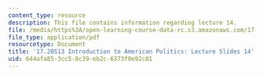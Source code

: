 ```yaml
---
content_type: resource
description: This file contains information regarding lecture 14.
file: /media/https%3A/open-learning-course-data-rc.s3.amazonaws.com/17-20-introduction-to-american-politics-spring-2013/644afa853cc58c39eb2c6373f0e92c01_MIT17_20S13_Lecture14.pdf
file_type: application/pdf
resourcetype: Document
title: '17.20S13 Introduction to American Politics: Lecture Slides 14'
uid: 644afa85-3cc5-8c39-eb2c-6373f0e92c01
---
```


